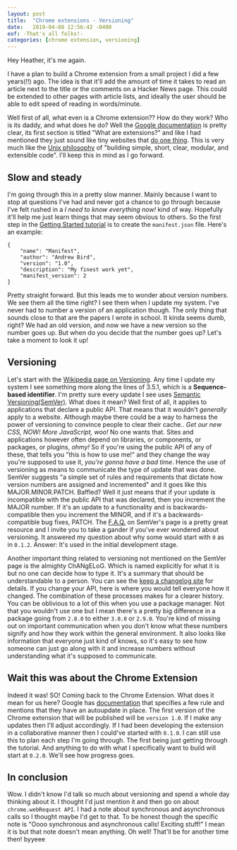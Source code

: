 ```yaml
---
layout: post
title:  "Chrome extensions - Versioning"
date:   2019-04-08 12:56:42 -0400
eof: -That's all folks!-
categories: [chrome extension, versioning]
---
```


Hey Heather, it's me again.

I have a plan to build a Chrome extension from a small project I did a few
years(!!) ago. The idea is that it'll add the amount of time it takes to read
an article next to the title or the comments on a Hacker News page. This could
be extended to other pages with article lists, and ideally the user should be
able to edit speed of reading in words/minute.

Well first of all, what even is a Chrome extension?? How do they work? Who is
its daddy, and what does he do? Well the [Google documentation][google-doc] is
pretty clear, its first section is titled "What are extensions?" and like I had
mentioned they just sound like tiny websites that [do one
thing][google-single-purpose]. This is very much like the [Unix
philosophy][wiki-unix-philo] of "building simple, short, clear, modular, and
extensible code". I'll keep this in mind as I go forward.

## Slow and steady

I'm going through this in a pretty slow manner. Mainly because I want to stop at
questions I've had and never got a chance to go through because I've felt rushed
in a *I need to know everything now!* kind of way. Hopefully it'll help me just
learn things that may seem obvious to others. So the first step in the [Getting
Started tutorial][google-get-started] is to create the `manifest.json` file.
Here's an example:

```
{
    "name": "Manifest",
    "author": "Andrew Bird",
    "version": "1.0",
    "description": "My finest work yet",
    "manifest_version": 2
}
```

Pretty straight forward. But this leads me to wonder about version numbers. We
see them all the time right? I see them when I update my system. I've never had
to number a version of an application though. The only thing that sounds close
to that are the papers I wrote in school. It kinda seems dumb, right? We had an
old version, and now we have a new version so the number goes up. But when do
you decide that the number goes up? Let's take a moment to look it up!

## Versioning

Let's start with the [Wikipedia page on Versioning][wiki-versioning]. Any time I
update my system I see something more along the lines of 3.5.1, which is a
**Sequence-based identifier**. I'm pretty sure every update I see uses [Semantic
Versioning(SemVer)][SemVer]. What does it mean? Well first of all, it applies
to applications that declare a public API. That means that it wouldn't
*generally* apply to a website. Although maybe there could be a way to harness
the power of versioning to convince people to clear their cache.. *Get our new
CSS, NOW! More JavaScript, woo!* No one wants that. Sites and applications
however often depend on libraries, or components, or packages, or plugins,
*ohmy!* So if you're using the public API of any of these, that tells you "this
is how to use me!" and they change the way you're supposed to use it, *you're
gonna have a bad time*. Hence the use of versioning as means to communicate the
type of update that was done. SemVer suggests "a simple set of rules and
requirements that dictate how version numbers are assigned and incremented" and
it goes like this MAJOR.MINOR.PATCH. Baffled? Well it just means that if your
update is incompatible with the public API that was declared, then you increment
the MAJOR number. If it's an update to a functionality and is
backwards-compatible then you increment the MINOR, and if it's a
backwards-compatible bug fixes, PATCH.  The [F.A.Q.][SemVer-faq] on SemVer's
page is a pretty great resource and I invite you to take a gander if you've ever
wondered about versioning. It answered my question about why some would start
with `0` as in `0.1.2`. Answer: It's used in the initial development stage.

Another important thing related to versioning not mentioned on the SemVer page
is the almighty ChANgELoG. Which is named explicitly for what it is but no one
can decide how to type it. It's a summary that should be understandable to a
person. You can see the [keep a changelog site][changelog] for details. If you
change your API, here is where you would tell everyone how it changed. The
combination of these processes makes for a clearer history. You can be oblivious
to a lot of this when you use a package manager. Not that you wouldn't use one
but I mean there's a pretty big difference in a package going from `2.8.0` to
either `3.0.0` or `2.9.0`. You're kind of missing out on important communication
when you don't know what these numbers signify and how they work within the
general environment. It also looks like information that everyone just kind of
knows, so it's easy to see how someone can just go along with it and increase
numbers without understanding what it's supposed to communicate. 

## Wait this was about the Chrome Extension

Indeed it was! SO! Coming back to the Chrome Extension. What does it mean for us
here? Google has [documentation][google-version] that specifies a few rule and
mentions that they have an autoupdate in place. The first version of the Chrome
extension that will be published will be `version 1.0`. If I make any updates
then I'll adjust accordingly. If I had been developing the extension in a
collaborative manner then I could've started with `0.1.0`. I can still use this
to plan each step I'm going through. The first being just getting through the
tutorial. And anything to do with what I specifically want to build will start
at `0.2.0`. We'll see how progress goes.

## In conclusion

Wow. I didn't know I'd talk so much about versioning and spend a whole day
thinking about it. I thought I'd just mention it and then go on about
`chrome.webRequest API`. I had a note about synchronous and asynchronous calls
so I thought maybe I'd get to that. To be honest though the specific note is
"Oooo synchronous and asynchronous calls! Exciting stuff!" I mean it is but that
note doesn't mean anything. Oh well! That'll be for another time then! byyeee

[google-doc]: https://developer.chrome.com/extensions
[google-single-purpose]: https://developer.chrome.com/extensions/single_purpose
[wiki-unix-philo]: https://en.wikipedia.org/wiki/Unix_philosophy
[google-get-started]: https://developer.chrome.com/extensions/getstarted
[wiki-versioning]: https://en.wikipedia.org/wiki/Software_versioning
[SemVer]: https://semver.org/
[SemVer-faq]: https://semver.org/#faq
[changelog]: https://keepachangelog.com/en/1.0.0/
[google-version]: https://developer.chrome.com/extensions/manifest/version

